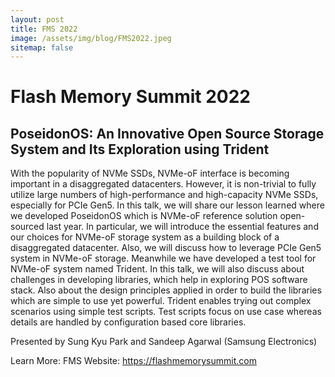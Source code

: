 ```yaml
---
layout: post
title: FMS 2022 
image: /assets/img/blog/FMS2022.jpeg
sitemap: false
---
```


# Flash Memory Summit 2022
## PoseidonOS: An Innovative Open Source Storage System and Its Exploration using Trident

With the popularity of NVMe SSDs, NVMe-oF interface is becoming important in a disaggregated datacenters. However, it is non-trivial to fully utilize large numbers of high-performance and high-capacity NVMe SSDs, especially for PCIe Gen5. In this talk, we will share our lesson learned where we developed PoseidonOS which is NVMe-oF reference solution open-sourced last year. In particular, we will introduce the essential features and our choices for NVMe-oF storage system as a building block of a disaggregated datacenter. Also, we will discuss how to leverage PCIe Gen5 system in NVMe-oF storage. 
Meanwhile we have developed a test tool for NVMe-oF system named Trident. In this talk, we will also discuss about challenges in developing libraries, which help in exploring POS software stack. Also about the design principles applied in order to build the libraries which are simple to use yet powerful. Trident enables trying out complex scenarios using simple test scripts. Test scripts focus on use case whereas details are handled by configuration based core libraries.

Presented by Sung Kyu Park and Sandeep Agarwal (Samsung Electronics)

Learn More:
FMS Website: https://flashmemorysummit.com
